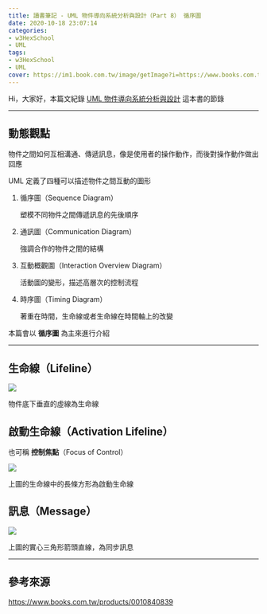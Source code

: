 ```yaml
---
title: 讀書筆記 - UML 物件導向系統分析與設計（Part 8） 循序圖
date: 2020-10-18 23:07:14
categories:
- w3HexSchool
- UML
tags:
- w3HexSchool
- UML
cover: https://im1.book.com.tw/image/getImage?i=https://www.books.com.tw/img/001/084/08/0010840839.jpg?v=5dce703d
---
```


Hi，大家好，本篇文紀錄 [UML 物件導向系統分析與設計](https://www.books.com.tw/products/0010840839) 這本書的節錄

---

## 動態觀點

物件之間如何互相溝通、傳遞訊息，像是使用者的操作動作，而後對操作動作做出回應

UML 定義了四種可以描述物件之間互動的圖形

1. 循序圖（Sequence Diagram）

   塑模不同物件之間傳遞訊息的先後順序

2. 通訊圖（Communication Diagram）

   強調合作的物件之間的結構

3. 互動概觀圖（Interaction Overview Diagram）

   活動圖的變形，描述高層次的控制流程

4. 時序圖（Timing Diagram）

   著重在時間，生命線或者生命線在時間軸上的改變

本篇會以 **循序圖** 為主來進行介紹

---

## 生命線（Lifeline）

![](https://i.imgur.com/HJmFPsW.png)

物件底下垂直的虛線為生命線

## 啟動生命線（Activation Lifeline）

也可稱 **控制焦點**（Focus of Control）

![](https://i.imgur.com/t9WIRlX.png)

上圖的生命線中的長條方形為啟動生命線

## 訊息（Message）

![](https://i.imgur.com/7grLCqT.png)

上圖的實心三角形箭頭直線，為同步訊息

---

## 參考來源

https://www.books.com.tw/products/0010840839
